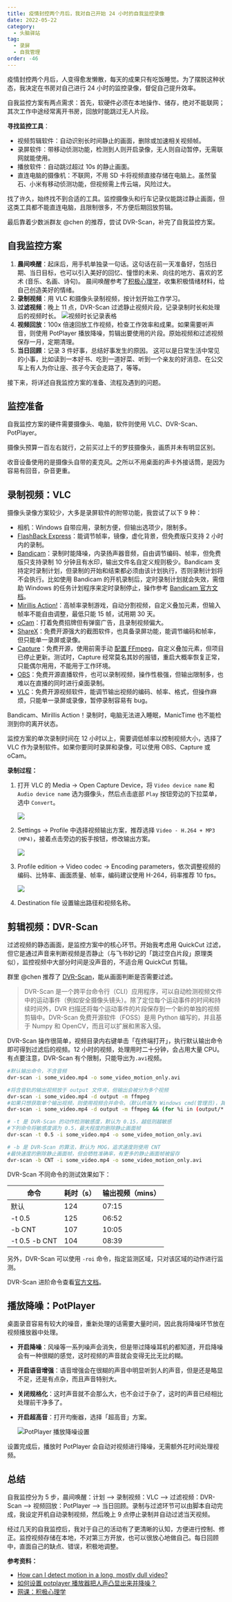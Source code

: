 ```yaml
---
title: 疫情封控两个月后，我对自己开始 24 小时的自我监控录像
date: 2022-05-22
category:
  - 头脑驿站
tag:
  - 录屏
  - 自我管理
order: -46
---
```


疫情封控两个月后，人变得愈发懒散，每天的成果只有吃饭睡觉。为了摆脱这种状态，我决定在书房对自己进行 24 小时的监控录像，督促自己提升效率。

自我监控方案有两点需求：首先，软硬件必须在本地操作、储存，绝对不能联网；其次工作中途经常离开书房，回放时能跳过无人片段。

**寻找监控工具**：

- 视频剪辑软件：自动识别长时间静止的画面，删除或加速相关视频帧。
- 录屏软件：带移动侦测功能，检测到人则开启录像，无人则自动暂停，无需联网就能使用。
- 播放软件：自动跳过超过 10s 的静止画面。
- 直连电脑的摄像机：不联网，不用 SD 卡将视频直接存储在电脑上。虽然萤石、小米有移动侦测功能，但视频需上传云端，风险过大。

找了许久，始终找不到合适的工具。监控摄像头和行车记录仪能跳过静止画面，但这类工具都不能直连电脑，且限制很多，不方便后期回放剪辑。

最后靠着少数派群友 @chen 的推荐，尝试 DVR-Scan，补完了自我监控方案。

## 自我监控方案

1. **晨间唤醒**：起床后，用手机单独录一句话。这句话在前一天准备好，包括日期、当日目标，也可以引入美好的回忆、憧憬的未来、向往的地方、喜欢的艺术 (音乐、名画、诗句)。
   晨间唤醒参考了[积极心理学](https://www.xuetangx.com/course/THU07111001088/)，收集积极情绪材料，给自己创造美好的情绪。
2. **录制视频**：用 VLC 和摄像头录制视频，按计划开始工作学习。
3. **过滤视频**：晚上 11 点，DVR-Scan 过滤静止视频片段，记录录制时长和处理后的视频时长。
   ![视频时长记录表格](http://tc.seoipo.com/2022-05-22-10-05-04.png)
4. **视频回放**：100x 倍速回放工作视频，检查工作效率和成果。如果需要听声音，则使用 PotPlayer 播放降噪，剪辑出要使用的片段。原始视频和过滤视频保存一月，定期清理。
5. **当日回顾**：记录 3 件好事，总结好事发生的原因。
   这可以是日常生活中常见的小事，比如读到一本好书、吃到一道好菜、听到一个亲友的好消息、在公交车上有人为你让座、孩子今天会走路了，等等。

接下来，将详述自我监控方案的准备、流程及遇到的问题。

## 监控准备

自我监控方案的硬件需要摄像头、电脑，软件则使用 VLC、DVR-Scan、PotPlayer。

摄像头预算一百左右就行，之前买过上千的罗技摄像头，画质并未有明显区别。

收音设备使用的是摄像头自带的麦克风。之所以不用桌面的声卡外接话筒，是因为容易有回音，杂音更重。

## 录制视频：VLC

摄像头录像方案较少，大多是录屏软件的附带功能，我尝试了以下 9 种：

- 相机：Windows 自带应用，录制方便，但输出选项少，限制多。
- [FlashBack Express](https://www.flashbackrecorder.com/zh/express/)：能调节帧率，镜像，虚化背景，但免费版只支持 2 小时内的录制。
- [Bandicam](https://www.bandicam.cn/)：录制时能降噪，内录扬声器音频，自由调节编码、帧率，但免费版只支持录制 10 分钟且有水印，输出文件名自定义规则极少。Bandicam 支持定时录制计划，但录制的开始和结束都必须由该计划执行，否则录制计划将不会执行。比如使用 Bandicam 的开机录制后，定时录制计划就会失效，需借助 Windows 的任务计划程序来定时录制停止，操作参考 [Bandicam 官方文档](https://www.bandicam.cn/support/tips/timer-recording/)。
- [Mirillis Action!](https://mirillis.com/zh/products/action.html)：高帧率录制游戏，自动分割视频，自定义叠加元素，但输入帧率不能自由调整，最低只能 15 帧，试用期 30 天。
- [oCam](https://ohsoft.net/eng/ocam/intro.php?cate=1002)：打着免费招牌但有弹窗广告，且录制视频偏大。
- [ShareX](https://getsharex.com/)：免费开源强大的截图软件，也具备录屏功能，能调节编码和帧率，但只能单一录屏或录像。
- [Capture](https://github.com/MathewSachin/Captura/releases/tag/v8.0.0)：免费开源，使用前需手动 [配置 FFmpeg](https://blog.csdn.net/dglx_/article/details/122389601)，自定义叠加元素，但项目已停止更新。测试时，Capture 经常莫名其妙的报错，重启大概率恢复正常，只能偶尔用用，不能用于工作环境。
- [OBS](https://obsproject.com/)：免费开源直播软件，也可以录制视频，操作性极强，但输出限制多，也难以在直播的同时进行桌面录制。
- [VLC](https://www.videolan.org/vlc/)：免费开源视频软件，能调节输出视频的编码、帧率、格式，但操作麻烦，只能单一录屏或录像，暂停录制容易有 bug。

Bandicam、Mirillis Action！录制时，电脑无法进入睡眠，ManicTime 也不能检测到你的离开状态。

监控方案的单次录制时间在 12 小时以上，需要调低帧率以控制视频大小，选择了 VLC 作为录制软件。如果你要同时录屏和录像，可以使用 OBS、Capture 或 oCam。

**录制过程：**

1. 打开 VLC 的 Media -> Open Capture Device，将 `Video device name` 和 `Audio device name` 选为摄像头，然后点击底部 `Play` 按钮旁边的下拉菜单，选中 `Convert`。

   ![](http://tc.seoipo.com/2022-05-21-22-09-08.png)

2. Settings -> Profile 中选择视频输出方案，推荐选择 `Video - H.264 + MP3 (MP4)`，接着点击旁边的扳手按钮，修改输出方案。

   ![](http://tc.seoipo.com/2022-05-21-22-11-09.png)

3. Profile edition -> Video codec -> Encoding parameters，依次调整视频的编码、比特率、画面质量、帧率，编码建议使用 H-264，码率推荐 10 fps。

   ![](http://tc.seoipo.com/2022-05-21-22-12-32.png)

4. Destination file 设置输出路径和视频名称。

## 剪辑视频：DVR-Scan

过滤视频的静态画面，是监控方案中的核心环节。开始我考虑用 QuickCut 过滤，但它是通过声音来判断视频是否静止（与飞书妙记的「跳过空白片段」原理类似），监控视频中大部分时间是没声音的，不适合用 QuickCut 剪辑。

群里 @chen 推荐了 [DVR-Scan](https://github.com/Breakthrough/DVR-Scan)，能从画面判断是否需要过滤。

> DVR-Scan 是一个跨平台命令行（CLI）应用程序，可以自动检测视频文件中的运动事件（例如安全摄像头镜头）。除了定位每个运动事件的时间和持续时间外，DVR 扫描还将每个运动事件的片段保存到一个新的单独的视频剪辑中。DVR-Scan 免费开源软件（FOSS）是用 Python 编写的，并且基于 Numpy 和 OpenCV，而且可以扩展和黑客入侵。

DVR-Scan 操作很简单，视频目录内右键单击「在终端打开」，执行默认输出命令即可得到过滤后的视频。12 小时的视频，处理用时二十分钟，会占用大量 CPU。有点要注意，DVR-Scan 有个限制，只能导出为`.avi`视频。

```bash
#默认输出命令，不含音频
dvr-scan -i some_video.mp4 -o some_video_motion_only.avi

#将含音轨的输出视频放于 output 文件夹，但输出会被分为多个视频
dvr-scan -i some_video.mp4 -d output -m ffmpeg
#如果只想获取单个输出视频，则使用视频合并命令。（默认终端为 Windows cmd(管理员)，其他终端查看 https://trac.ffmpeg.org/wiki/Concatenate#demuxer）
dvr-scan -i some_video.mp4 -d output -m ffmpeg && (for %i in (output/*.mp4) do @echo file '%i') > output/mylist.txt && ffmpeg -f concat -i output/mylist.txt -c copy output_combine.mp4 -y

# -t 是 DVR-Scan 的动作检测敏感度，默认为 0.15，越低则越敏感
#下列命令将敏感度调为 0.5，最大程度的删除静止画面帧
dvr-scan -t 0.5 -i some_video.mp4 -o some_video_motion_only.avi

# -b 是 DVR-Scan 的算法，默认为 MOG，追求速度则使用 CNT
#最快速度的删除静止画面帧，但会牺牲准确率，有更多的静止画面帧被留存
dvr-scan -b CNT -i some_video.mp4 -o some_video_motion_only.avi
```

DVR-Scan 不同命令的测试效果如下：

| 命令          | 耗时（s） | 输出视频（mins） |
| ------------- | --------- | ---------------- |
| 默认          | 124       | 07:15            |
| -t 0.5        | 125       | 06:52            |
| -b CNT        | 107       | 10:05            |
| -t 0.5 -b CNT | 104       | 08:39            |

另外，DVR-Scan 可以使用 `-roi` 命令，指定监测区域，只对该区域的动作进行监测。

DVR-Scan 进阶命令查看[官方文档](https://dvr-scan.readthedocs.io/en/latest/guide/examples/)。

## 播放降噪：PotPlayer

桌面录音容易有较大的噪音，重新处理的话需要大量时间，因此我将降噪环节放在视频播放器中处理。

- **开启降噪**：风噪等一系列噪声会消失，但是带过降噪耳机的都知道，开启降噪会有一种很糊的感觉，这时视频的声音就会变得无比无比的糊。
- **开启语音增强**：语音增强会在很糊的声音中明显听到人的声音，但是还是略显不足，还是有点杂，而且声音特别大。
- **关闭规格化**：这时声音就不会那么大，也不会过于杂了，这时的声音已经相比处理前干净多了。
- **开启超高音**：打开均衡器，选择「超高音」方案。

  ![PotPlayer 播放降噪设置](http://tc.seoipo.com/2022-05-19-10-47-18.png)

设置完成后，播放时 PotPlayer 会自动对视频进行降噪，无需额外花时间处理视频。

## 总结

自我监控分为 5 步，晨间唤醒：计划 --> 录制视频：VLC --> 过滤视频：DVR-Scan --> 视频回放：PotPlayer --> 当日回顾。录制与过滤环节可以由脚本自动完成，我设定开机自动录制视频，然后晚上 9 点停止录制并自动过滤当天视频。

经过几天的自我监控后，我对于自己的活动有了更清晰的认知，方便进行控制、修正。监控视频存储在本地，不对第三方开放，也可以很放心地做自己。每日回顾中，直面自己的缺点、错误，积极地调整。

**参考资料：**

- [How can I detect motion in a long, mostly dull video?](https://askubuntu.com/questions/422341/how-can-i-detect-motion-in-a-long-mostly-dull-video/423028#423028)
- [如何设置 potplayer 播放器把人声凸显出来并降噪？](https://blog.csdn.net/NeiHan2020/article/details/118368739)
- [网课：积极心理学](https://www.xuetangx.com/course/THU07111001088/)
